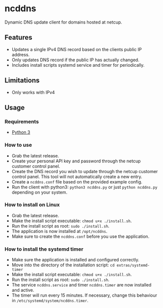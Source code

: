 # ncddns

Dynamic DNS update client for domains hosted at netcup.

## Features

* Updates a single IPv4 DNS record based on the clients public IP address. 
* Only updates DNS record if the public IP has actually changed.
* Includes install scripts systemd service and timer for periodically.

## Limitations

* Only works with IPv4

## Usage

### Requirements

* [Python 3](https://www.python.org/)

### How to use

* Grab the latest release.
* Create your personal API key and password through the netcup customer control panel.
* Create the DNS record you wish to update through the netcup customer control panel.
  This tool will not automatically create a new entry.
* Create a `ncddns.conf` file based on the provided example config.
* Run the client with python3: `python3 ncddns.py` or just `python ncddns.py` depending on your system.

### How to install on Linux

* Grab the latest release.
* Make the install script executable: `chmod u+x ./install.sh`.
* Run the install script as root: `sudo ./install.sh`.
* The application is now installed at `/opt/ncddns`.
* Make sure to create the `ncddns.conf` before you use the application.

### How to install the systemd timer

* Make sure the application is installed and configured correctly.
* Move into the directory of the installation script: `cd extras/systemd-timer`
* Make the install script executable: `chmod u+x ./install.sh`.
* Run the install script as root: `sudo ./install.sh`.
* The service `ncddns.service` and timer `ncddns.timer` are now installed and active.
* The timer will run every 15 minutes. If necessary, change this behaviour in `/etc/systemd/system/ncddns.timer`.